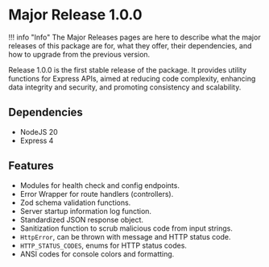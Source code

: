 # Major Release 1.0.0

!!! info "Info"
The Major Releases pages are here to describe what the major releases of this package are for, what they offer, their dependencies, and how to upgrade from the previous version.

Release 1.0.0 is the first stable release of the package. It provides utility functions for Express APIs, aimed at reducing code complexity, enhancing data integrity and security, and promoting consistency and scalability.

## Dependencies

- NodeJS 20
- Express 4

## Features

- Modules for health check and config endpoints.
- Error Wrapper for route handlers (controllers).
- Zod schema validation functions.
- Server startup information log function.
- Standardized JSON response object.
- Sanitization function to scrub malicious code from input strings.
- `HttpError`, can be thrown with message and HTTP status code.
- `HTTP_STATUS_CODES`, enums for HTTP status codes.
- ANSI codes for console colors and formatting.

<!-- Link References -->
